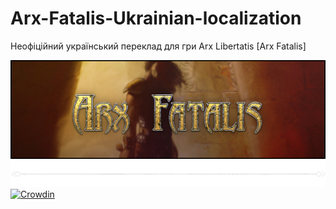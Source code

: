 # Arx-Fatalis-Ukrainian-localization
Неофіційний український переклад для гри Arx Libertatis [Arx Fatalis]

![Alt text](Assets/dev_assets/Arx%20Fatalis.png)
![Alt text](Assets/dev_assets/2933027852_preview_2931673528_preview_2929969900_preview_rule111-a.png)
[![Crowdin](https://badges.crowdin.net/arx-fatalis-arx-libertatis/localized.svg)](https://crowdin.com/project/arx-fatalis-arx-libertatis)